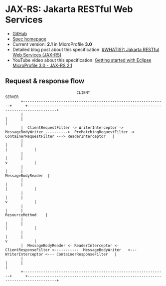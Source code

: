 # JAX-RS: Jakarta RESTful Web Services

* [GitHub](https://github.com/eclipse-ee4j/jaxrs-api)
* [Spec homepage](https://projects.eclipse.org/projects/ee4j.jaxrs)
* Current version: **2.1** in MicroProfile **3.0**
* Detailed blog post about this specification: [#WHATIS?: Jakarta RESTful Web Services (JAX-RS)](https://rieckpil.de/whatis-jakarta-restful-web-services-jax-rs/)
* YouTube video about this specification: [Getting started with Eclipse MicroProfile 3.0 - JAX-RS 2.1](https://youtu.be/-TmKXm0k7UI)

## Request & response flow

```
                                CLIENT                                                                              SERVER
       +----------------------------------------------------------------+      +-----------------------------------------------------------------------------------+
       |                                                                |      |                                                                                   |  
       |  ClientRequestFilter -> WriterInterceptor ->  MessageBodyWriter ---------->  PreMatchingRequestFilter ->  ContainerRequestFilter ---> ReaderInterceptor   |
       |                                                                |      |                                                                      |            |
       |                                                                |      |                                                                      v            |
       |                                                                |      |                                                                MessageBodyReader  |
       |                                                                |      |                                                                      |            |
       |                                                                |      |                                                                      v            |
       |                                                                |      |                                                                 ResourceMethod    |
       |                                                                |      |                                                                      |            |
       |                                                                |      |                                                                      v            |
       |  MessageBodyReader <- ReaderInterceptor <- ClientResponseFilter <-----------  MessageBodyWriter   <---   WriterInterceptor <--- ContainerResponseFilter   |
       |                                                                |      |                                                                                   | 
       +----------------------------------------------------------------+      +-----------------------------------------------------------------------------------+
```